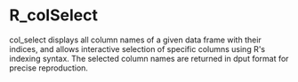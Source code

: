 # R_colSelect
col_select displays all column names of a given data frame with their indices, and allows interactive selection of specific columns using R's indexing syntax. The selected column names are returned in dput format for precise reproduction.

